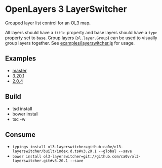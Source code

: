# OpenLayers 3 LayerSwitcher

Grouped layer list control for an OL3 map.

All layers should have a `title` property and base layers should have a `type` property set to `base`. Group layers (`ol.layer.Group`) can be used to visually group layers together. See [examples/layerswitcher.js](examples/layerswitcher.js) for usage.

## Examples

* [master](https://rawgit.com/ca0v/ol3-layerswitcher/master/rawgit.html)
* [3.20.1](https://rawgit.com/ca0v/ol3-layerswitcher/v3.20.1/rawgit.html)
* [2.0.4](https://cdn.rawgit.com/ca0v/ol3-layerswitcher/v2.0.4/rawgit.html)

## Build

* tsd install
* bower install
* tsc -w

## Consume

* `typings install ol3-layerswitcher=github:ca0v/ol3-layerswitcher/built/index.d.ts#v3.20.1 --global --save`
* `bower install ol3-layerswitcher=git://github.com/ca0v/ol3-layerswitcher.git#v3.20.1 --save`
